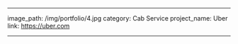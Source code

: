 ---

image_path: /img/portfolio/4.jpg
category: Cab Service
project_name: Uber
link: https://uber.com

---
